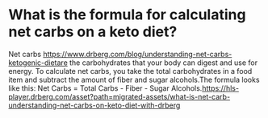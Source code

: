 # What is the formula for calculating net carbs on a keto diet?

Net carbs https://www.drberg.com/blog/understanding-net-carbs-ketogenic-dietare the carbohydrates that your body can digest and use for energy. To calculate net carbs, you take the total carbohydrates in a food item and subtract the amount of fiber and sugar alcohols.The formula looks like this: Net Carbs = Total Carbs - Fiber - Sugar Alcohols.https://hls-player.drberg.com/asset?path=migrated-assets/what-is-net-carb-understanding-net-carbs-on-keto-diet-with-drberg